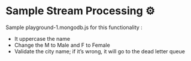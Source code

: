 # Sample Stream Processing ⚙️

Sample playground-1.mongodb.js for this functionality : 
- It uppercase the name
- Change the M to Male and F to Female
- Validate the city name; if it’s wrong, it will go to the dead letter queue